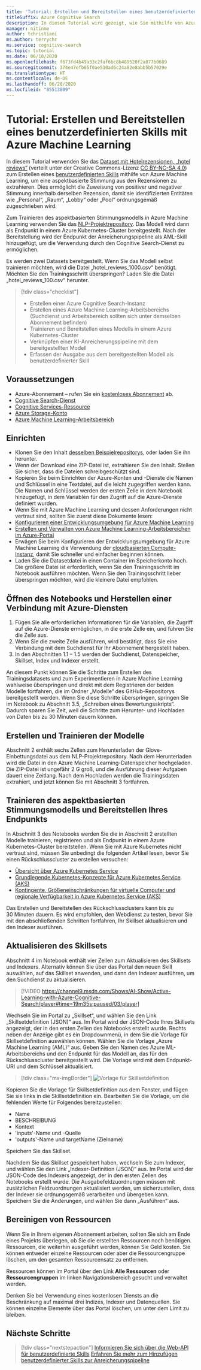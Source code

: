 ```yaml
---
title: 'Tutorial: Erstellen und Bereitstellen eines benutzerdefinierten Skills mit Azure Machine Learning'
titleSuffix: Azure Cognitive Search
description: In diesem Tutorial wird gezeigt, wie Sie mithilfe von Azure Machine Learning einen benutzerdefinierten Skill für die KI-Anreicherungspipeline von Azure Cognitive Search erstellen und bereitstellen.
manager: nitinme
author: tchristiani
ms.author: terrychr
ms.service: cognitive-search
ms.topic: tutorial
ms.date: 06/10/2020
ms.openlocfilehash: f673fd4b49a33c2faf6bc8b489520f2a877b0689
ms.sourcegitcommit: 374e47efb65f0ae510ad6c24a82e8abb5b57029e
ms.translationtype: HT
ms.contentlocale: de-DE
ms.lasthandoff: 06/28/2020
ms.locfileid: "85513809"
---
```

# <a name="tutorial-build-and-deploy-a-custom-skill-with-azure-machine-learning"></a>Tutorial: Erstellen und Bereitstellen eines benutzerdefinierten Skills mit Azure Machine Learning 

In diesem Tutorial verwenden Sie das [Dataset mit Hotelrezensionen, „hotel reviews“](https://www.kaggle.com/datafiniti/hotel-reviews) (verteilt unter der Creative Commons-Lizenz [CC BY-NC-SA 4.0](https://creativecommons.org/licenses/by-nc-sa/4.0/legalcode.txt)) zum Erstellen eines [benutzerdefinierten Skills](https://docs.microsoft.com/azure/search/cognitive-search-aml-skill) mithilfe von Azure Machine Learning, um eine aspektbasierte Stimmung aus den Rezensionen zu extrahieren. Dies ermöglicht die Zuweisung von positiver und negativer Stimmung innerhalb derselben Rezension, damit sie identifizierten Entitäten wie „Personal“, „Raum“, „Lobby“ oder „Pool“ ordnungsgemäß zugeschrieben wird.

Zum Trainieren des aspektbasierten Stimmungsmodells in Azure Machine Learning verwenden Sie das [NLP-Projektrepository](https://github.com/microsoft/nlp-recipes/tree/master/examples/sentiment_analysis/absa). Das Modell wird dann als Endpunkt in einem Azure Kubernetes-Cluster bereitgestellt. Nach der Bereitstellung wird der Endpunkt der Anreicherungspipeline als AML-Skill hinzugefügt, um die Verwendung durch den Cognitive Search-Dienst zu ermöglichen.

Es werden zwei Datasets bereitgestellt. Wenn Sie das Modell selbst trainieren möchten, wird die Datei „hotel_reviews_1000.csv“ benötigt. Möchten Sie den Trainingsschritt überspringen? Laden Sie die Datei „hotel_reviews_100.csv“ herunter.

> [!div class="checklist"]
> * Erstellen einer Azure Cognitive Search-Instanz
> * Erstellen eines Azure Machine Learning-Arbeitsbereichs (Suchdienst und Arbeitsbereich sollten sich unter demselben Abonnement befinden)
> * Trainieren und Bereitstellen eines Modells in einem Azure Kubernetes-Cluster
> * Verknüpfen einer KI-Anreicherungspipeline mit dem bereitgestellten Modell
> * Erfassen der Ausgabe aus dem bereitgestellten Modell als benutzerdefinierter Skill

## <a name="prerequisites"></a>Voraussetzungen

* Azure-Abonnement – rufen Sie ein [kostenloses Abonnement](https://azure.microsoft.com/free/?WT.mc_id=A261C142F) ab.
* [Cognitive Search-Dienst](https://docs.microsoft.com/azure/search/search-get-started-arm)
* [Cognitive Services-Ressource](https://docs.microsoft.com/azure/cognitive-services/cognitive-services-apis-create-account?tabs=multiservice%2Cwindows)
* [Azure Storage-Konto](https://docs.microsoft.com/azure/storage/common/storage-account-create?toc=%2Fazure%2Fstorage%2Fblobs%2Ftoc.json&tabs=azure-portal)
* [Azure Machine Learning-Arbeitsbereich](https://docs.microsoft.com/azure/machine-learning/how-to-manage-workspace)

## <a name="setup"></a>Einrichten

* Klonen Sie den Inhalt [desselben Beispielrepositorys](https://github.com/Azure-Samples/azure-search-python-samples/tree/master/AzureML-Custom-Skill), oder laden Sie ihn herunter.
* Wenn der Download eine ZIP-Datei ist, extrahieren Sie den Inhalt. Stellen Sie sicher, dass die Dateien schreibgeschützt sind.
* Kopieren Sie beim Einrichten der Azure-Konten und -Dienste die Namen und Schlüssel in eine Textdatei, auf die leicht zugegriffen werden kann. Die Namen und Schlüssel werden der ersten Zelle in dem Notebook hinzugefügt, in dem Variablen für den Zugriff auf die Azure-Dienste definiert wurden.
* Wenn Sie mit Azure Machine Learning und dessen Anforderungen nicht vertraut sind, sollten Sie zuerst diese Dokumente lesen:
 * [Konfigurieren einer Entwicklungsumgebung für Azure Machine Learning](https://docs.microsoft.com/azure/machine-learning/how-to-configure-environment)
 * [Erstellen und Verwalten von Azure Machine Learning-Arbeitsbereichen im Azure-Portal](https://docs.microsoft.com/azure/machine-learning/how-to-manage-workspace)
 * Erwägen Sie beim Konfigurieren der Entwicklungsumgebung für Azure Machine Learning die Verwendung der [cloudbasierten Compute-Instanz](https://docs.microsoft.com/azure/machine-learning/how-to-configure-environment#compute-instance), damit Sie schneller und einfacher beginnen können.
* Laden Sie die Datasetdatei in einen Container im Speicherkonto hoch. Die größere Datei ist erforderlich, wenn Sie den Trainingsschritt im Notebook ausführen möchten. Wenn Sie den Trainingsschritt lieber überspringen möchten, wird die kleinere Datei empfohlen.

## <a name="open-notebook-and-connect-to-azure-services"></a>Öffnen des Notebooks und Herstellen einer Verbindung mit Azure-Diensten

1. Fügen Sie alle erforderlichen Informationen für die Variablen, die Zugriff auf die Azure-Dienste ermöglichen, in die erste Zelle ein, und führen Sie die Zelle aus.
1. Wenn Sie die zweite Zelle ausführen, wird bestätigt, dass Sie eine Verbindung mit dem Suchdienst für Ihr Abonnement hergestellt haben.
1. In den Abschnitten 1.1 – 1.5 werden der Suchdienst, Datenspeicher, Skillset, Index und Indexer erstellt.

An diesem Punkt können Sie die Schritte zum Erstellen des Trainingsdatasets und zum Experimentieren in Azure Machine Learning wahlweise überspringen und direkt mit dem Registrieren der beiden Modelle fortfahren, die im Ordner „Modelle“ des GitHub-Repositorys bereitgestellt werden. Wenn Sie diese Schritte überspringen, springen Sie im Notebook zu Abschnitt 3.5, „Schreiben eines Bewertungsskripts“. Dadurch sparen Sie Zeit, weil die Schritte zum Herunter- und Hochladen von Daten bis zu 30 Minuten dauern können.

## <a name="creating-and-training-the-models"></a>Erstellen und Trainieren der Modelle

Abschnitt 2 enthält sechs Zellen zum Herunterladen der Glove-Einbettungsdatei aus dem NLP-Projektrepository. Nach dem Herunterladen wird die Datei in den Azure Machine Learning-Datenspeicher hochgeladen. Die ZIP-Datei ist ungefähr 2 G groß, und die Ausführung dieser Aufgaben dauert eine Zeitlang. Nach dem Hochladen werden die Trainingsdaten extrahiert, und jetzt können Sie mit Abschnitt 3 fortfahren.

## <a name="train-the-aspect-based-sentiment-model-and-deploy-your-endpoint"></a>Trainieren des aspektbasierten Stimmungsmodells und Bereitstellen Ihres Endpunkts

In Abschnitt 3 des Notebooks werden Sie die in Abschnitt 2 erstellten Modelle trainieren, registrieren und als Endpunkt in einem Azure Kubernetes-Cluster bereitstellen. Wenn Sie mit Azure Kubernetes nicht vertraut sind, müssen Sie unbedingt die folgenden Artikel lesen, bevor Sie einen Rückschlusscluster zu erstellen versuchen:

* [Übersicht über Azure Kubernetes Service](https://docs.microsoft.com/azure/aks/intro-kubernetes)
* [Grundlegende Kubernetes-Konzepte für Azure Kubernetes Service (AKS)](https://docs.microsoft.com/azure/aks/concepts-clusters-workloads)
* [Kontingente, Größeneinschränkungen für virtuelle Computer und regionale Verfügbarkeit in Azure Kubernetes Service (AKS)](https://docs.microsoft.com/azure/aks/quotas-skus-regions)

Das Erstellen und Bereitstellen des Rückschlussclusters kann bis zu 30 Minuten dauern. Es wird empfohlen, den Webdienst zu testen, bevor Sie mit den abschließenden Schritten fortfahren, Ihr Skillset aktualisieren und den Indexer ausführen.

## <a name="update-the-skillset"></a>Aktualisieren des Skillsets

Abschnitt 4 im Notebook enthält vier Zellen zum Aktualisieren des Skillsets und Indexers. Alternativ können Sie über das Portal den neuen Skill auswählen, auf das Skillset anwenden, und dann den Indexer ausführen, um den Suchdienst zu aktualisieren.

> [!VIDEO https://channel9.msdn.com/Shows/AI-Show/Active-Learning-with-Azure-Cognitive-Search/player#time=19m35s:paused/03/player]

Wechseln Sie im Portal zu „Skillset“, und wählen Sie den Link „Skillsetdefinition (JSON)“ aus. Im Portal wird der JSON-Code Ihres Skillsets angezeigt, der in den ersten Zellen des Notebooks erstellt wurde. Rechts neben der Anzeige gibt es ein Dropdownmenü, in dem Sie die Vorlage für Skillsetdefinition auswählen können. Wählen Sie die Vorlage „Azure Machine Learning (AML)“ aus. Geben Sie den Namen des Azure ML-Arbeitsbereichs und den Endpunkt für das Modell an, das für den Rückschlusscluster bereitgestellt wird. Die Vorlage wird mit dem Endpunkt-URI und dem Schlüssel aktualisiert.

> [!div class="mx-imgBorder"]
> ![Vorlage für Skillsetdefinition](media/cognitive-search-aml-skill/portal-aml-skillset-definition.png)

Kopieren Sie die Vorlage für Skillsetdefinition aus dem Fenster, und fügen Sie sie links in die Skillsetdefinition ein. Bearbeiten Sie die Vorlage, um die fehlenden Werte für Folgendes bereitzustellen:

* Name
* BESCHREIBUNG
* Kontext
* 'inputs'-Name und -Quelle
* 'outputs'-Name und targetName (Zielname)

Speichern Sie das Skillset.

Nachdem Sie das Skillset gespeichert haben, wechseln Sie zum Indexer, und wählen Sie den Link „Indexer-Definition (JSON)“ aus. Im Portal wird der JSON-Code des Indexers angezeigt, der in den ersten Zellen des Notebooks erstellt wurde. Die Ausgabefeldzuordnungen müssen mit zusätzlichen Feldzuordnungen aktualisiert werden, um sicherzustellen, dass der Indexer sie ordnungsgemäß verarbeiten und übergeben kann. Speichern Sie die Änderungen, und wählen Sie dann „Ausführen“ aus. 

## <a name="clean-up-resources"></a>Bereinigen von Ressourcen

Wenn Sie in Ihrem eigenen Abonnement arbeiten, sollten Sie sich am Ende eines Projekts überlegen, ob Sie die erstellten Ressourcen noch benötigen. Ressourcen, die weiterhin ausgeführt werden, können Sie Geld kosten. Sie können entweder einzelne Ressourcen oder aber die Ressourcengruppe löschen, um den gesamten Ressourcensatz zu entfernen.

Ressourcen können im Portal über den Link **Alle Ressourcen** oder **Ressourcengruppen** im linken Navigationsbereich gesucht und verwaltet werden.

Denken Sie bei Verwendung eines kostenlosen Diensts an die Beschränkung auf maximal drei Indizes, Indexer und Datenquellen. Sie können einzelne Elemente über das Portal löschen, um unter dem Limit zu bleiben.

## <a name="next-steps"></a>Nächste Schritte

> [!div class="nextstepaction"]
> [Informieren Sie sich über die Web-API für benutzerdefinierte Skills](https://docs.microsoft.com/azure/search/cognitive-search-custom-skill-web-api)
> [Erfahren Sie mehr zum Hinzufügen benutzerdefinierter Skills zur Anreicherungspipeline](https://docs.microsoft.com/azure/search/cognitive-search-custom-skill-interface)